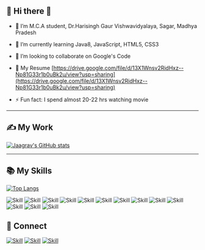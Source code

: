 ## 🧔  Hi there 👋

- 🔭 I’m M.C.A student, Dr.Harisingh Gaur Vishwavidyalaya, Sagar, Madhya Pradesh

- 🌱 I’m currently learning Java8, JavaScript, HTML5, CSS3

- 👯 I’m looking to collaborate on Google's Code

- 📄 My Resume [https://drive.google.com/file/d/13X1Wnsv2RidHxz--Np81G33r1b0uBk2u/view?usp=sharing](https://drive.google.com/file/d/13X1Wnsv2RidHxz--Np81G33r1b0uBk2u/view?usp=sharing)

- ⚡️ Fun fact: I spend almost 20-22 hrs watching movie

<hr>

## ✍️ My Work


[![Jaagrav's GitHub stats](https://github-readme-stats.vercel.app/api?username=vippsrai&show_icons=true&theme=dark)](https://github.com/vippsrai)

<hr>

## 📚 My Skills

[![Top Langs](https://github-readme-stats.vercel.app/api/top-langs/?username=vippsrai&layout=compact&show_icons=true&theme=dark)](https://github.com/VippsRai/VippsRai)

![Skill](https://img.shields.io/badge/HTML5-E34F26?style=for-the-badge&logo=html5&logoColor=white)
![Skill](https://img.shields.io/badge/CSS3-1572B6?style=for-the-badge&logo=css3&logoColor=white)
![Skill](https://img.shields.io/badge/JavaScript-323330?style=for-the-badge&logo=javascript&logoColor=F7DF1E)
![Skill](https://img.shields.io/badge/Node.js-43853D?style=for-the-badge&logo=node.js&logoColor=white)
![Skill](https://img.shields.io/badge/npm-CB3837?style=for-the-badge&logo=npm&logoColor=white)
![Skill](https://img.shields.io/badge/Express.js-000000?style=for-the-badge&logo=express&logoColor=white)
![Skill](https://img.shields.io/badge/Java-ED8B00?style=for-the-badge&logo=java&logoColor=white)
![Skill](https://img.shields.io/badge/React-20232A?style=for-the-badge&logo=react&logoColor=61DAFB)
![Skill](https://img.shields.io/badge/React_Native-20232A?style=for-the-badge&logo=react&logoColor=61DAFB)
![Skill](https://img.shields.io/badge/jQuery-0769AD?style=for-the-badge&logo=jquery&logoColor=white)
![Skill](https://img.shields.io/badge/Git-F05032?style=for-the-badge&logo=git&logoColor=white)
![Skill](https://img.shields.io/badge/Visual_Studio_Code-0078D4?style=for-the-badge&logo=visual%20studio%20code&logoColor=white)
![Skill](https://img.shields.io/badge/Microsoft_Office-D83B01?style=for-the-badge&logo=microsoft-office&logoColor=white)

## 🤝 Connect

[![Skill](https://img.shields.io/badge/LinkedIn-0077B5?style=for-the-badge&logo=linkedin&logoColor=white)](https://www.linkedin.com/in/vippsrai)
[![Skill](https://img.shields.io/badge/Instagram-E4405F?style=for-the-badge&logo=instagram&logoColor=white)](https://www.instagram.com/vippsrai/)
[![Skill](https://img.shields.io/badge/GitHub-100000?style=for-the-badge&logo=github&logoColor=white)](https://github.com/vippsrai)
